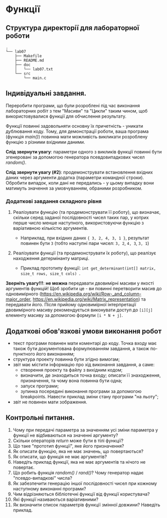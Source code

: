 # Функції

## Структура директорії для лабораторної роботи

```
.
└── lab07
    ├── Makefile
    ├── README.md
    ├── doc
    │   └── lab07.txt
    └── src
        └── main.c
```

## Індивідуальні завдання.

Переробити програми, що були розроблені під час виконання лабораторних робіт з тем "Масиви" та "Цикли" таким чином, щоб використовувалися функції для обчислення результату.

Функції повинні задовольняти основну їх причетність - уникати дублювання коду. Тому, для демонстрації роботи, ваша програма (функція *main()*) повинна мати можливість викликати розроблену функцію з різними вхідними даними.

**Слід звернути увагу**: параметри одного з викликів функції повинні бути згенеровані за допомогою генератора псевдовипадкових чисел *random()*.

**Слід звернути увагу (#2)**: продемонструвати встановлення вхідних даних через аргументи додатка (параметри командної строки). Обробити випадок, коли дані не передались - у цьому випадку вони матимуть значення за умовчуванням, обраними розробником.

### Додаткові завдання складного рівня 

1. Реалізувати функцію (та продемонструвати її роботу), що визначає, скільки серед заданої послідовності чисел таких пар, у котрих перше число менше наступного, використовуючи функцію з варіативною кількістю аргументів.
   - Наприклад, при вхідних даних `{ 3, 2, 4, 3, 1 }`, результат повинен бути `3` (тобто наступні пари чисел: `3, 2`, `4, 3`, `3, 1`)

2. Реалізувати функції (та продемонструвати їх роботу), що реалізує находження детермінанту матриці. 
   - Приклад прототипу функції: `int get_determinant(int[] matrix, size_t rows, size_t cols) `.

**Зверніть увагу!!!**: **не можна** передавати двовимірні масиви у якості аргументів функцій! Щоб зробити це - ви повинні перетворити масив до одновимірного (https://en.wikipedia.org/wiki/Row-_and_column-major_order, https://en.wikipedia.org/wiki/Matrix_representation) та передавати його. Після прийому одновимірної інтерпретації двовимірного масиву рекомендується виконувати доступ до `[i][j]` елементу масиву за допомогою формули `[i * N + j]`. 


## Додаткові обов'язкові умови виконання робот

- текст програми повинен мати коментарі до коду. Точка входу має також бути документована формулюванням завдання, а також по-пунктного його виконанням;
- структура проекту повинна бути згідно вимогам;
- звіт має містити інформацію про хід виконання завдання, а саме:
   - створення проекту та файлу з вихідним кодом;
   - визначити, де знаходиться точка входу; описати її знаходження, призначення, та чому вона повинна бути одна;
   - запуск програми; 
   - зупинка посередині виконання програми за допомогою breakpoints. Навести приклад зміни стану програми "на льоту";
- звіт не повинен мати зображення.

## Контрольні питання.
1.	Чому при передачі параметра за значенням усі зміни параметра у функції не відбиваються на значенні аргументу?
2.	Скільки операторів *return* може бути в тілі функції?
3.	Що таке "прототип функції", яке його призначення?
5.	Як описати функцію, яка не має значень, що повертаються? 
6.	Як описати, що функція не має аргументів?
7.	Наведіть приклад функції, яка не має аргументів та нічого не повертає.
11.	Що робить функція *random()* / *rand()*? Чому генератор надає "псевдо-випадкові" числа?
12.	Як забезпечити генерацію іншої послідовності чисел при кожному наступному виконанні програми?
13. Чим відрізняються бібліотечні функції від функції користувача?
14.	Які функції називаються варіативними?
15.	Як визначити список параметрів функції змінної довжини? Наведіть приклад.